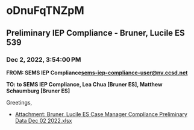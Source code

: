 # oDnuFqTNZpM
## Preliminary IEP Compliance - Bruner, Lucile ES 539
### Dec 2, 2022, 3:54:00 PM
**FROM: SEMS IEP Compliance<sems-iep-compliance-user@nv.ccsd.net>**

**TO: to SEMS IEP Compliance, Lea Chua [Bruner ES], Matthew Schaumburg [Bruner ES]**


Greetings, 





* [Attachment: Bruner, Lucile ES Case Manager Compliance Preliminary Data Dec 02 2022.xlsx](oDnuFqTNZpM-attachment-1.xlsx)
